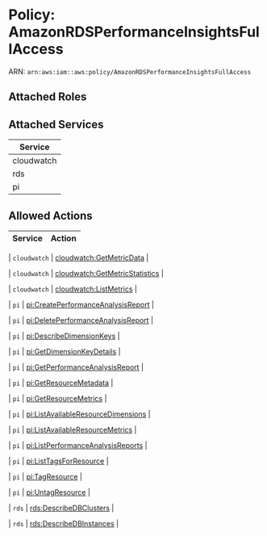 # Policy: AmazonRDSPerformanceInsightsFullAccess

ARN: `arn:aws:iam::aws:policy/AmazonRDSPerformanceInsightsFullAccess`

## Attached Roles

## Attached Services

| Service |
|---------|
| cloudwatch |
| rds |
| pi |

## Allowed Actions

| Service | Action |
|:-------:|--------|

| `cloudwatch` | [cloudwatch:GetMetricData](../actions.md#cloudwatch:getmetricdata) |

| `cloudwatch` | [cloudwatch:GetMetricStatistics](../actions.md#cloudwatch:getmetricstatistics) |

| `cloudwatch` | [cloudwatch:ListMetrics](../actions.md#cloudwatch:listmetrics) |

| `pi` | [pi:CreatePerformanceAnalysisReport](../actions.md#pi:createperformanceanalysisreport) |

| `pi` | [pi:DeletePerformanceAnalysisReport](../actions.md#pi:deleteperformanceanalysisreport) |

| `pi` | [pi:DescribeDimensionKeys](../actions.md#pi:describedimensionkeys) |

| `pi` | [pi:GetDimensionKeyDetails](../actions.md#pi:getdimensionkeydetails) |

| `pi` | [pi:GetPerformanceAnalysisReport](../actions.md#pi:getperformanceanalysisreport) |

| `pi` | [pi:GetResourceMetadata](../actions.md#pi:getresourcemetadata) |

| `pi` | [pi:GetResourceMetrics](../actions.md#pi:getresourcemetrics) |

| `pi` | [pi:ListAvailableResourceDimensions](../actions.md#pi:listavailableresourcedimensions) |

| `pi` | [pi:ListAvailableResourceMetrics](../actions.md#pi:listavailableresourcemetrics) |

| `pi` | [pi:ListPerformanceAnalysisReports](../actions.md#pi:listperformanceanalysisreports) |

| `pi` | [pi:ListTagsForResource](../actions.md#pi:listtagsforresource) |

| `pi` | [pi:TagResource](../actions.md#pi:tagresource) |

| `pi` | [pi:UntagResource](../actions.md#pi:untagresource) |

| `rds` | [rds:DescribeDBClusters](../actions.md#rds:describedbclusters) |

| `rds` | [rds:DescribeDBInstances](../actions.md#rds:describedbinstances) |
